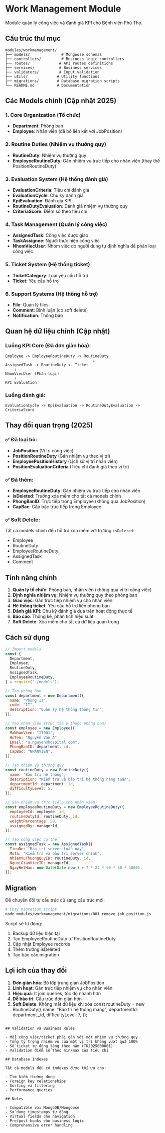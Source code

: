 # Work Management Module

Module quản lý công việc và đánh giá KPI cho Bệnh viện Phú Thọ.

## Cấu trúc thư mục

```
modules/workmanagement/
├── models/              # Mongoose schemas
├── controllers/         # Business logic controllers
├── routes/             # API routes definitions
├── services/           # Business services
├── validators/         # Input validation
├── utils/             # Utility functions
├── migrations/        # Database migration scripts
└── README.md          # Documentation
```

## Các Models chính (Cập nhật 2025)

### 1. Core Organization (Tổ chức)

- **Department**: Phòng ban
- **Employee**: Nhân viên (đã bỏ liên kết với JobPosition)

### 2. Routine Duties (Nhiệm vụ thường quy)

- **RoutineDuty**: Nhiệm vụ thường quy
- **EmployeeRoutineDuty**: Gán nhiệm vụ trực tiếp cho nhân viên (thay thế PositionRoutineDuty)

### 3. Evaluation System (Hệ thống đánh giá)

- **EvaluationCriteria**: Tiêu chí đánh giá
- **EvaluationCycle**: Chu kỳ đánh giá
- **KpiEvaluation**: Đánh giá KPI
- **RoutineDutyEvaluation**: Đánh giá nhiệm vụ thường quy
- **CriteriaScore**: Điểm số theo tiêu chí

### 4. Task Management (Quản lý công việc)

- **AssignedTask**: Công việc được giao
- **TaskAssignee**: Người thực hiện công việc
- **NhomViecUser**: Nhóm việc do người dùng tự định nghĩa để phân loại công việc

### 5. Ticket System (Hệ thống ticket)

- **TicketCategory**: Loại yêu cầu hỗ trợ
- **Ticket**: Yêu cầu hỗ trợ

### 6. Support Systems (Hệ thống hỗ trợ)

- **File**: Quản lý files
- **Comment**: Bình luận (có soft delete)
- **Notification**: Thông báo

## Quan hệ dữ liệu chính (Cập nhật)

### Luồng KPI Core (Đã đơn giản hóa):

```
Employee -> EmployeeRoutineDuty -> RoutineDuty
                                       ↓
AssignedTask -> RoutineDuty <- Ticket
    ↓
NhomViecUser (Phân loại)
    ↓
KPI Evaluation
```

### Luồng đánh giá:

```
EvaluationCycle -> KpiEvaluation -> RoutineDutyEvaluation -> CriteriaScore
```

## Thay đổi quan trọng (2025)

### ✅ Đã loại bỏ:

- **JobPosition** (Vị trí công việc)
- **PositionRoutineDuty** (Gán nhiệm vụ theo vị trí)
- **EmployeePositionHistory** (Lịch sử vị trí nhân viên)
- **PositionEvaluationCriteria** (Tiêu chí đánh giá theo vị trí)

### ✅ Đã thêm:

- **EmployeeRoutineDuty**: Gán nhiệm vụ trực tiếp cho nhân viên
- **isDeleted**: Trường xóa mềm cho tất cả models chính
- **PhongBanID**: Trực tiếp trong Employee (không qua JobPosition)
- **CapBac**: Cấp bậc trực tiếp trong Employee

### ✅ Soft Delete:

Tất cả models chính đều hỗ trợ xóa mềm với trường `isDeleted`:

- Employee
- RoutineDuty
- EmployeeRoutineDuty
- AssignedTask
- Comment

## Tính năng chính

1. **Quản lý tổ chức**: Phòng ban, nhân viên (không qua vị trí công việc)
2. **Định nghĩa nhiệm vụ**: Nhiệm vụ thường quy theo phòng ban
3. **Giao việc**: Gán trực tiếp nhiệm vụ cho nhân viên
4. **Hệ thống ticket**: Yêu cầu hỗ trợ liên phòng ban
5. **Đánh giá KPI**: Chu kỳ đánh giá dựa trên hoạt động thực tế
6. **Báo cáo**: Thống kê, phân tích hiệu suất
7. **Soft Delete**: Xóa mềm cho tất cả dữ liệu quan trọng

## Cách sử dụng

```javascript
// Import models
const {
  Department,
  Employee,
  RoutineDuty,
  AssignedTask,
  EmployeeRoutineDuty,
} = require("./models");

// Tạo phòng ban
const department = new Department({
  name: "Phòng IT",
  code: "IT",
  description: "Quản lý hệ thống thông tin",
});

// Tạo nhân viên (trực tiếp thuộc phòng ban)
const employee = new Employee({
  MaNhanVien: "IT001",
  HoTen: "Nguyễn Văn A",
  Email: "a.nguyen@hospital.com",
  PhongBanID: department._id,
  CapBac: "NHANVIEN",
});

// Tạo nhiệm vụ thường quy
const routineDuty = new RoutineDuty({
  name: "Bảo trì hệ thống",
  description: "Kiểm tra và bảo trì hệ thống hàng tuần",
  departmentId: department._id,
  difficultyLevel: 5,
});

// Gán nhiệm vụ trực tiếp cho nhân viên
const employeeRoutineDuty = new EmployeeRoutineDuty({
  employeeId: employee._id,
  routineDutyId: routineDuty._id,
  weightPercentage: 50,
  assignedBy: managerId,
});

// Tạo công việc cụ thể
const assignedTask = new AssignedTask({
  TieuDe: "Bảo trì server tuần này",
  MoTa: "Kiểm tra và bảo trì server chính",
  NhiemVuThuongQuyID: routineDuty._id,
  NguoiGiaoViecID: managerId,
  NgayHetHan: new Date(Date.now() + 7 * 24 * 60 * 60 * 1000),
});
```

## Migration

Để chuyển đổi từ cấu trúc cũ sang cấu trúc mới:

```bash
# Chạy migration script
node modules/workmanagement/migrations/001_remove_job_position.js
```

Script sẽ tự động:

1. Backup dữ liệu hiện tại
2. Tạo EmployeeRoutineDuty từ PositionRoutineDuty
3. Cập nhật Employee records
4. Thêm trường isDeleted
5. Tạo báo cáo migration

## Lợi ích của thay đổi

1. **Đơn giản hóa**: Bỏ lớp trung gian JobPosition
2. **Linh hoạt**: Gán trực tiếp nhiệm vụ cho nhân viên
3. **Hiệu quả**: Ít join queries, tốc độ nhanh hơn
4. **Dễ bảo trì**: Cấu trúc đơn giản hơn
5. **Soft Delete**: Không mất dữ liệu khi xóa
   const routineDuty = new RoutineDuty({
   name: "Bảo trì hệ thống mạng",
   departmentId: department.\_id,
   difficultyLevel: 7,
   });

```

## Validation và Business Rules

- Mỗi công việc/ticket phải gắn với một nhiệm vụ thường quy
- Tổng tỷ trọng nhiệm vụ của một vị trí không vượt quá 100%
- Số ticket tự động tăng theo năm (TK2025000001)
- Validation điểm số theo min/max của tiêu chí

## Database Indexes

Tất cả models đều có indexes được tối ưu cho:

- Tìm kiếm thường dùng
- Foreign key relationships
- Sorting và filtering
- Performance queries

## Notes

- Compatible với MongoDB/Mongoose
- Sử dụng timestamps tự động
- Virtual fields cho navigation
- Pre/post hooks cho business logic
- Comprehensive error handling
```
